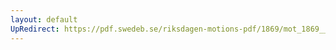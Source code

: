 ```yaml
---
layout: default
UpRedirect: https://pdf.swedeb.se/riksdagen-motions-pdf/1869/mot_1869__ak__00343/mot_1869__ak__00343_005.pdf
---
```

